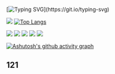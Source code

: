 [![Typing SVG](https://readme-typing-svg.demolab.com?font=Fira+Code&weight=600&size=25&pause=1000&repeat=false&width=380&lines=Still+Waters+Run+Deep+!)](https://git.io/typing-svg)

![](https://github-readme-stats.vercel.app/api?username=HeronZing&theme=maroongold)
[![Top Langs](https://github-readme-stats.vercel.app/api/top-langs/?username=HeronZing&layout=compact)](https://github.com/anuraghazra/github-readme-stats)

<span > <img src="https://img.shields.io/badge/-C++-oringe?style=flat-square&logo=javascript" /> <img src="https://img.shields.io/badge/-Python-oringe?style=flat-square&logo=javascript" /> <img src="https://img.shields.io/badge/-HTML5-E34F26?style=flat-square&logo=html5&logoColor=white" /> <img src="https://img.shields.io/badge/-CSS3-1572B6?style=flat-square&logo=css3" /> <img src="https://img.shields.io/badge/-JavaScript-oringe?style=flat-square&logo=javascript" />   </span>

[![Ashutosh's github activity graph](https://github-readme-activity-graph.cyclic.app/graph?username=HeronZing&theme=github-compact)](https://github.com/ashutosh00710/github-readme-activity-graph)

## 121
